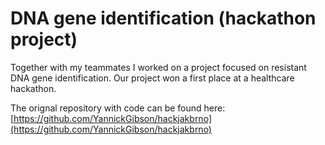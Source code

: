 # DNA gene identification (hackathon project)
Together with my teammates I worked on a project focused on resistant DNA gene identification. Our project won a first place at a healthcare hackathon.

The orignal repository with code can be found here: [https://github.com/YannickGibson/hackjakbrno](https://github.com/YannickGibson/hackjakbrno)
